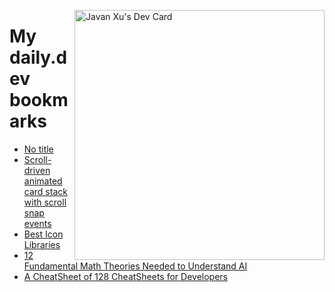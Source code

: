 
<a href="https://app.daily.dev/JavanXU"><img align="right" src="https://api.daily.dev/devcards/e45a150971844cd6959a94bb94e861ea.png?r=quw" width="400" alt="Javan Xu's Dev Card"/></a>

# My daily.dev bookmarks
<!-- daily.dev BOOKMARKS:START -->
- [No title](https://app.daily.dev/posts/gp7jeyD4M?utm_source=rss&utm_medium=bookmarks&utm_campaign=6ueXw3FRNQzpNtewCDbI6)
- [Scroll-driven animated card stack with scroll snap events](https://app.daily.dev/posts/kcsAeeOJA?utm_source=rss&utm_medium=bookmarks&utm_campaign=6ueXw3FRNQzpNtewCDbI6)
- [Best Icon Libraries](https://app.daily.dev/posts/qlewAY3u2?utm_source=rss&utm_medium=bookmarks&utm_campaign=6ueXw3FRNQzpNtewCDbI6)
- [12 Fundamental Math Theories Needed to Understand AI](https://app.daily.dev/posts/x1kvJ5w2A?utm_source=rss&utm_medium=bookmarks&utm_campaign=6ueXw3FRNQzpNtewCDbI6)
- [A CheatSheet of 128 CheatSheets for Developers](https://app.daily.dev/posts/4ulgpKDAv?utm_source=rss&utm_medium=bookmarks&utm_campaign=6ueXw3FRNQzpNtewCDbI6)
<!-- daily.dev BOOKMARKS:END -->
